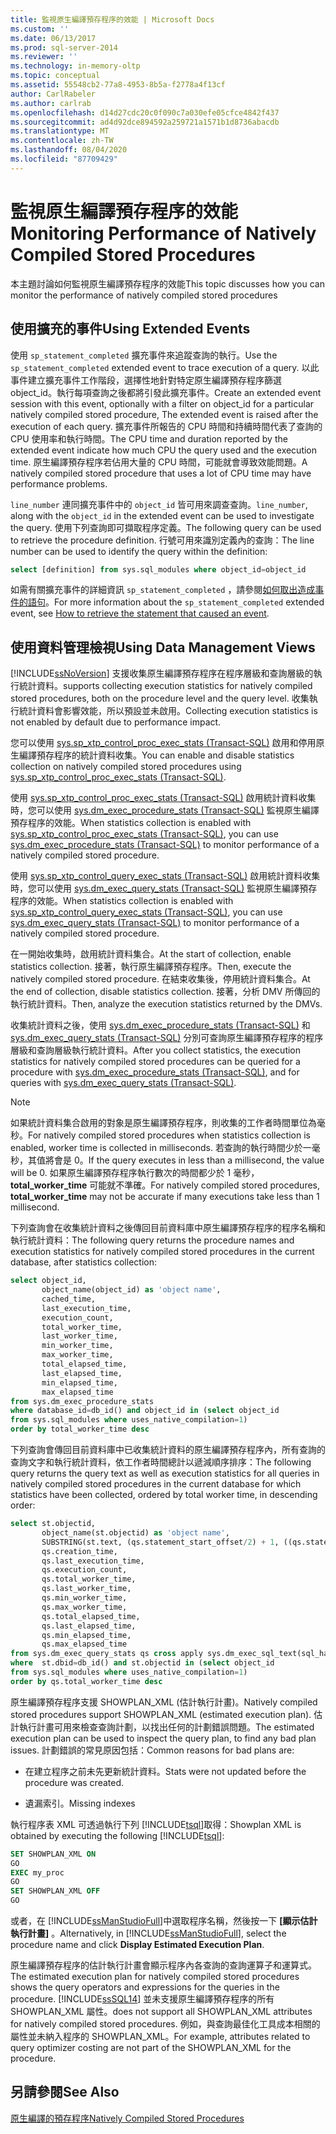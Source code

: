 ```yaml
---
title: 監視原生編譯預存程序的效能 | Microsoft Docs
ms.custom: ''
ms.date: 06/13/2017
ms.prod: sql-server-2014
ms.reviewer: ''
ms.technology: in-memory-oltp
ms.topic: conceptual
ms.assetid: 55548cb2-77a8-4953-8b5a-f2778a4f13cf
author: CarlRabeler
ms.author: carlrab
ms.openlocfilehash: d14d27cdc20c0f090c7a030efe05cfce4842f437
ms.sourcegitcommit: ad4d92dce894592a259721a1571b1d8736abacdb
ms.translationtype: MT
ms.contentlocale: zh-TW
ms.lasthandoff: 08/04/2020
ms.locfileid: "87709429"
---
```

# <a name="monitoring-performance-of-natively-compiled-stored-procedures"></a><span data-ttu-id="3695f-102">監視原生編譯預存程序的效能</span><span class="sxs-lookup"><span data-stu-id="3695f-102">Monitoring Performance of Natively Compiled Stored Procedures</span></span>
  <span data-ttu-id="3695f-103">本主題討論如何監視原生編譯預存程序的效能</span><span class="sxs-lookup"><span data-stu-id="3695f-103">This topic discusses how you can monitor the performance of natively compiled stored procedures</span></span>  
  
## <a name="using-extended-events"></a><span data-ttu-id="3695f-104">使用擴充的事件</span><span class="sxs-lookup"><span data-stu-id="3695f-104">Using Extended Events</span></span>  
 <span data-ttu-id="3695f-105">使用 `sp_statement_completed` 擴充事件來追蹤查詢的執行。</span><span class="sxs-lookup"><span data-stu-id="3695f-105">Use the `sp_statement_completed` extended event to trace execution of a query.</span></span> <span data-ttu-id="3695f-106">以此事件建立擴充事件工作階段，選擇性地針對特定原生編譯預存程序篩選 object_id。執行每項查詢之後都將引發此擴充事件。</span><span class="sxs-lookup"><span data-stu-id="3695f-106">Create an extended event session with this event, optionally with a filter on object_id for a particular natively compiled stored procedure, The extended event is raised after the execution of each query.</span></span> <span data-ttu-id="3695f-107">擴充事件所報告的 CPU 時間和持續時間代表了查詢的 CPU 使用率和執行時間。</span><span class="sxs-lookup"><span data-stu-id="3695f-107">The CPU time and duration reported by the extended event indicate how much CPU the query used and the execution time.</span></span> <span data-ttu-id="3695f-108">原生編譯預存程序若佔用大量的 CPU 時間，可能就會導致效能問題。</span><span class="sxs-lookup"><span data-stu-id="3695f-108">A natively compiled stored procedure that uses a lot of CPU time may have performance problems.</span></span>  
  
 <span data-ttu-id="3695f-109">`line_number` 連同擴充事件中的 `object_id` 皆可用來調查查詢。</span><span class="sxs-lookup"><span data-stu-id="3695f-109">`line_number`, along with the `object_id` in the extended event can be used to investigate the query.</span></span> <span data-ttu-id="3695f-110">使用下列查詢即可擷取程序定義。</span><span class="sxs-lookup"><span data-stu-id="3695f-110">The following query can be used to retrieve the procedure definition.</span></span> <span data-ttu-id="3695f-111">行號可用來識別定義內的查詢：</span><span class="sxs-lookup"><span data-stu-id="3695f-111">The line number can be used to identify the query within the definition:</span></span>  
  
```sql  
select [definition] from sys.sql_modules where object_id=object_id  
```  
  
 <span data-ttu-id="3695f-112">如需有關擴充事件的詳細資訊 `sp_statement_completed` ，請參閱[如何取出造成事件的語句](https://blogs.msdn.com/b/extended_events/archive/2010/05/07/making-a-statement-how-to-retrieve-the-t-sql-statement-that-caused-an-event.aspx)。</span><span class="sxs-lookup"><span data-stu-id="3695f-112">For more information about the `sp_statement_completed` extended event, see [How to retrieve the statement that caused an event](https://blogs.msdn.com/b/extended_events/archive/2010/05/07/making-a-statement-how-to-retrieve-the-t-sql-statement-that-caused-an-event.aspx).</span></span>  
  
## <a name="using-data-management-views"></a><span data-ttu-id="3695f-113">使用資料管理檢視</span><span class="sxs-lookup"><span data-stu-id="3695f-113">Using Data Management Views</span></span>  
 [!INCLUDE[ssNoVersion](../../includes/ssnoversion-md.md)] <span data-ttu-id="3695f-114">支援收集原生編譯預存程序在程序層級和查詢層級的執行統計資料。</span><span class="sxs-lookup"><span data-stu-id="3695f-114">supports collecting execution statistics for natively compiled stored procedures, both on the procedure level and the query level.</span></span> <span data-ttu-id="3695f-115">收集執行統計資料會影響效能，所以預設並未啟用。</span><span class="sxs-lookup"><span data-stu-id="3695f-115">Collecting execution statistics is not enabled by default due to performance impact.</span></span>  
  
 <span data-ttu-id="3695f-116">您可以使用 [sys.sp_xtp_control_proc_exec_stats &#40;Transact-SQL&#41;](/sql/relational-databases/system-stored-procedures/sys-sp-xtp-control-proc-exec-stats-transact-sql) 啟用和停用原生編譯預存程序的統計資料收集。</span><span class="sxs-lookup"><span data-stu-id="3695f-116">You can enable and disable statistics collection on natively compiled stored procedures using [sys.sp_xtp_control_proc_exec_stats &#40;Transact-SQL&#41;](/sql/relational-databases/system-stored-procedures/sys-sp-xtp-control-proc-exec-stats-transact-sql).</span></span>  
  
 <span data-ttu-id="3695f-117">使用 [sys.sp_xtp_control_proc_exec_stats &#40;Transact-SQL&#41;](/sql/relational-databases/system-stored-procedures/sys-sp-xtp-control-proc-exec-stats-transact-sql) 啟用統計資料收集時，您可以使用 [sys.dm_exec_procedure_stats &#40;Transact-SQL&#41;](/sql/relational-databases/system-dynamic-management-views/sys-dm-exec-procedure-stats-transact-sql) 監視原生編譯預存程序的效能。</span><span class="sxs-lookup"><span data-stu-id="3695f-117">When statistics collection is enabled with [sys.sp_xtp_control_proc_exec_stats &#40;Transact-SQL&#41;](/sql/relational-databases/system-stored-procedures/sys-sp-xtp-control-proc-exec-stats-transact-sql), you can use [sys.dm_exec_procedure_stats &#40;Transact-SQL&#41;](/sql/relational-databases/system-dynamic-management-views/sys-dm-exec-procedure-stats-transact-sql) to monitor performance of a natively compiled stored procedure.</span></span>  
  
 <span data-ttu-id="3695f-118">使用 [sys.sp_xtp_control_query_exec_stats &#40;Transact-SQL&#41;](/sql/relational-databases/system-stored-procedures/sys-sp-xtp-control-query-exec-stats-transact-sql) 啟用統計資料收集時，您可以使用 [sys.dm_exec_query_stats &#40;Transact-SQL&#41;](/sql/relational-databases/system-dynamic-management-views/sys-dm-exec-query-stats-transact-sql) 監視原生編譯預存程序的效能。</span><span class="sxs-lookup"><span data-stu-id="3695f-118">When statistics collection is enabled with [sys.sp_xtp_control_query_exec_stats &#40;Transact-SQL&#41;](/sql/relational-databases/system-stored-procedures/sys-sp-xtp-control-query-exec-stats-transact-sql), you can use [sys.dm_exec_query_stats &#40;Transact-SQL&#41;](/sql/relational-databases/system-dynamic-management-views/sys-dm-exec-query-stats-transact-sql) to monitor performance of a natively compiled stored procedure.</span></span>  
  
 <span data-ttu-id="3695f-119">在一開始收集時，啟用統計資料集合。</span><span class="sxs-lookup"><span data-stu-id="3695f-119">At the start of collection, enable statistics collection.</span></span> <span data-ttu-id="3695f-120">接著，執行原生編譯預存程序。</span><span class="sxs-lookup"><span data-stu-id="3695f-120">Then, execute the natively compiled stored procedure.</span></span> <span data-ttu-id="3695f-121">在結束收集後，停用統計資料集合。</span><span class="sxs-lookup"><span data-stu-id="3695f-121">At the end of collection, disable statistics collection.</span></span> <span data-ttu-id="3695f-122">接著，分析 DMV 所傳回的執行統計資料。</span><span class="sxs-lookup"><span data-stu-id="3695f-122">Then, analyze the execution statistics returned by the DMVs.</span></span>  
  
 <span data-ttu-id="3695f-123">收集統計資料之後，使用 [sys.dm_exec_procedure_stats &#40;Transact-SQL&#41;](/sql/relational-databases/system-dynamic-management-views/sys-dm-exec-procedure-stats-transact-sql) 和 [sys.dm_exec_query_stats &#40;Transact-SQL&#41;](/sql/relational-databases/system-dynamic-management-views/sys-dm-exec-query-stats-transact-sql) 分別可查詢原生編譯預存程序的程序層級和查詢層級執行統計資料。</span><span class="sxs-lookup"><span data-stu-id="3695f-123">After you collect statistics, the execution statistics for natively compiled stored procedures can be queried for a procedure with [sys.dm_exec_procedure_stats &#40;Transact-SQL&#41;](/sql/relational-databases/system-dynamic-management-views/sys-dm-exec-procedure-stats-transact-sql), and for queries with [sys.dm_exec_query_stats &#40;Transact-SQL&#41;](/sql/relational-databases/system-dynamic-management-views/sys-dm-exec-query-stats-transact-sql).</span></span>  
  
> [!NOTE]  
>  <span data-ttu-id="3695f-124">如果統計資料集合啟用的對象是原生編譯預存程序，則收集的工作者時間單位為毫秒。</span><span class="sxs-lookup"><span data-stu-id="3695f-124">For natively compiled stored procedures when statistics collection is enabled, worker time is collected in milliseconds.</span></span> <span data-ttu-id="3695f-125">若查詢的執行時間少於一毫秒，其值將會是 0。</span><span class="sxs-lookup"><span data-stu-id="3695f-125">If the query executes in less than a millisecond, the value will be 0.</span></span> <span data-ttu-id="3695f-126">如果原生編譯預存程序執行數次的時間都少於 1 毫秒， **total_worker_time** 可能就不準確。</span><span class="sxs-lookup"><span data-stu-id="3695f-126">For natively compiled stored procedures, **total_worker_time** may not be accurate if many executions take less than 1 millisecond.</span></span>  
  
 <span data-ttu-id="3695f-127">下列查詢會在收集統計資料之後傳回目前資料庫中原生編譯預存程序的程序名稱和執行統計資料：</span><span class="sxs-lookup"><span data-stu-id="3695f-127">The following query returns the procedure names and execution statistics for natively compiled stored procedures in the current database, after statistics collection:</span></span>  
  
```sql  
select object_id,  
       object_name(object_id) as 'object name',  
       cached_time,  
       last_execution_time,  
       execution_count,  
       total_worker_time,  
       last_worker_time,  
       min_worker_time,  
       max_worker_time,  
       total_elapsed_time,  
       last_elapsed_time,  
       min_elapsed_time,  
       max_elapsed_time   
from sys.dm_exec_procedure_stats  
where database_id=db_id() and object_id in (select object_id   
from sys.sql_modules where uses_native_compilation=1)  
order by total_worker_time desc  
```  
  
 <span data-ttu-id="3695f-128">下列查詢會傳回目前資料庫中已收集統計資料的原生編譯預存程序內，所有查詢的查詢文字和執行統計資料，依工作者時間總計以遞減順序排序：</span><span class="sxs-lookup"><span data-stu-id="3695f-128">The following query returns the query text as well as execution statistics for all queries in natively compiled stored procedures in the current database for which statistics have been collected, ordered by total worker time, in descending order:</span></span>  
  
```sql  
select st.objectid,   
       object_name(st.objectid) as 'object name',   
       SUBSTRING(st.text, (qs.statement_start_offset/2) + 1, ((qs.statement_end_offset-qs.statement_start_offset)/2) + 1) as 'query text',   
       qs.creation_time,  
       qs.last_execution_time,  
       qs.execution_count,  
       qs.total_worker_time,  
       qs.last_worker_time,  
       qs.min_worker_time,  
       qs.max_worker_time,  
       qs.total_elapsed_time,  
       qs.last_elapsed_time,  
       qs.min_elapsed_time,  
       qs.max_elapsed_time  
from sys.dm_exec_query_stats qs cross apply sys.dm_exec_sql_text(sql_handle) st  
where  st.dbid=db_id() and st.objectid in (select object_id   
from sys.sql_modules where uses_native_compilation=1)  
order by qs.total_worker_time desc  
```  
  
 <span data-ttu-id="3695f-129">原生編譯預存程序支援 SHOWPLAN_XML (估計執行計畫)。</span><span class="sxs-lookup"><span data-stu-id="3695f-129">Natively compiled stored procedures support SHOWPLAN_XML (estimated execution plan).</span></span> <span data-ttu-id="3695f-130">估計執行計畫可用來檢查查詢計劃，以找出任何的計劃錯誤問題。</span><span class="sxs-lookup"><span data-stu-id="3695f-130">The estimated execution plan can be used to inspect the query plan, to find any bad plan issues.</span></span> <span data-ttu-id="3695f-131">計劃錯誤的常見原因包括：</span><span class="sxs-lookup"><span data-stu-id="3695f-131">Common reasons for bad plans are:</span></span>  
  
-   <span data-ttu-id="3695f-132">在建立程序之前未先更新統計資料。</span><span class="sxs-lookup"><span data-stu-id="3695f-132">Stats were not updated before the procedure was created.</span></span>  
  
-   <span data-ttu-id="3695f-133">遺漏索引。</span><span class="sxs-lookup"><span data-stu-id="3695f-133">Missing indexes</span></span>  
  
 <span data-ttu-id="3695f-134">執行程序表 XML 可透過執行下列 [!INCLUDE[tsql](../../includes/tsql-md.md)]取得：</span><span class="sxs-lookup"><span data-stu-id="3695f-134">Showplan XML is obtained by executing the following [!INCLUDE[tsql](../../includes/tsql-md.md)]:</span></span>  
  
```sql  
SET SHOWPLAN_XML ON  
GO  
EXEC my_proc   
GO  
SET SHOWPLAN_XML OFF  
GO  
```  
  
 <span data-ttu-id="3695f-135">或者，在 [!INCLUDE[ssManStudioFull](../../includes/ssmanstudiofull-md.md)]中選取程序名稱，然後按一下 **[顯示估計執行計畫]** 。</span><span class="sxs-lookup"><span data-stu-id="3695f-135">Alternatively, in [!INCLUDE[ssManStudioFull](../../includes/ssmanstudiofull-md.md)], select the procedure name and click **Display Estimated Execution Plan**.</span></span>  
  
 <span data-ttu-id="3695f-136">原生編譯預存程序的估計執行計畫會顯示程序內各查詢的查詢運算子和運算式。</span><span class="sxs-lookup"><span data-stu-id="3695f-136">The estimated execution plan for natively compiled stored procedures shows the query operators and expressions for the queries in the procedure.</span></span> [!INCLUDE[ssSQL14](../../includes/sssql14-md.md)] <span data-ttu-id="3695f-137">並未支援原生編譯預存程序的所有 SHOWPLAN_XML 屬性。</span><span class="sxs-lookup"><span data-stu-id="3695f-137">does not support all SHOWPLAN_XML attributes for natively compiled stored procedures.</span></span> <span data-ttu-id="3695f-138">例如，與查詢最佳化工具成本相關的屬性並未納入程序的 SHOWPLAN_XML。</span><span class="sxs-lookup"><span data-stu-id="3695f-138">For example, attributes related to query optimizer costing are not part of the SHOWPLAN_XML for the procedure.</span></span>  
  
## <a name="see-also"></a><span data-ttu-id="3695f-139">另請參閱</span><span class="sxs-lookup"><span data-stu-id="3695f-139">See Also</span></span>  
 [<span data-ttu-id="3695f-140">原生編譯的預存程序</span><span class="sxs-lookup"><span data-stu-id="3695f-140">Natively Compiled Stored Procedures</span></span>](natively-compiled-stored-procedures.md)  
  
  
